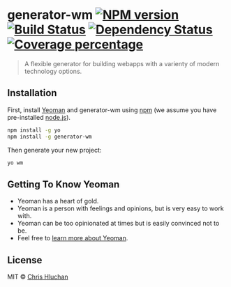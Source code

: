 # generator-wm [![NPM version][npm-image]][npm-url] [![Build Status][travis-image]][travis-url] [![Dependency Status][daviddm-image]][daviddm-url] [![Coverage percentage][coveralls-image]][coveralls-url]
> A flexible generator for building webapps with a varienty of modern technology options.

## Installation

First, install [Yeoman](http://yeoman.io) and generator-wm using [npm](https://www.npmjs.com/) (we assume you have pre-installed [node.js](https://nodejs.org/)).

```bash
npm install -g yo
npm install -g generator-wm
```

Then generate your new project:

```bash
yo wm
```

## Getting To Know Yeoman

 * Yeoman has a heart of gold.
 * Yeoman is a person with feelings and opinions, but is very easy to work with.
 * Yeoman can be too opinionated at times but is easily convinced not to be.
 * Feel free to [learn more about Yeoman](http://yeoman.io/).

## License

MIT © [Chris Hluchan]()


[npm-image]: https://badge.fury.io/js/generator-wm.svg
[npm-url]: https://npmjs.org/package/generator-wm
[travis-image]: https://travis-ci.org/chluchan/generator-wm.svg?branch=master
[travis-url]: https://travis-ci.org/chluchan/generator-wm
[daviddm-image]: https://david-dm.org/chluchan/generator-wm.svg?theme=shields.io
[daviddm-url]: https://david-dm.org/chluchan/generator-wm
[coveralls-image]: https://coveralls.io/repos/chluchan/generator-wm/badge.svg
[coveralls-url]: https://coveralls.io/r/chluchan/generator-wm
